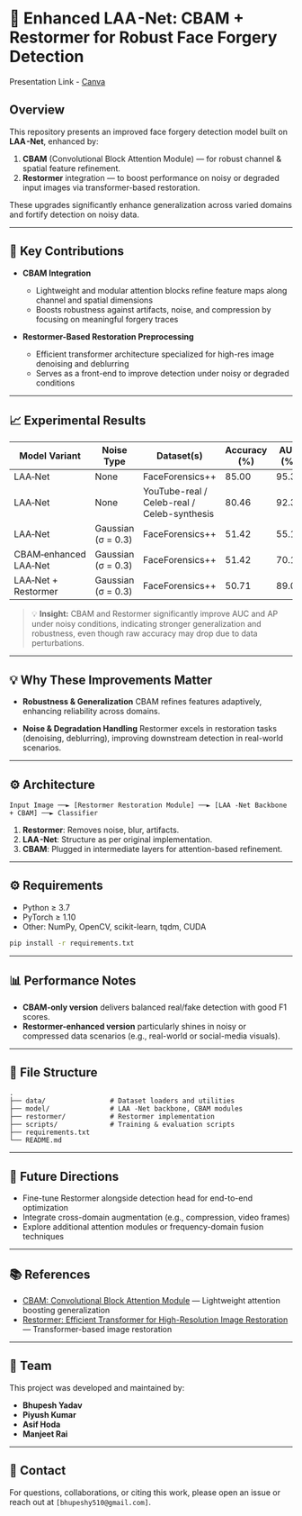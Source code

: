 # 🔬 Enhanced LAA -Net: CBAM + Restormer for Robust Face Forgery Detection

Presentation Link - [Canva](https://www.canva.com/design/DAGoAiMCg9k/r0Z1bWFoJVnz2YbR27ZESg/edit)

## Overview

This repository presents an improved face forgery detection model built on **LAA -Net**, enhanced by:

1. **CBAM** (Convolutional Block Attention Module) — for robust channel & spatial feature refinement.
2. **Restormer** integration — to boost performance on noisy or degraded input images via transformer-based restoration.

These upgrades significantly enhance generalization across varied domains and fortify detection on noisy data.

---

## 🚀 Key Contributions

* **CBAM Integration**

  * Lightweight and modular attention blocks refine feature maps along channel and spatial dimensions
  * Boosts robustness against artifacts, noise, and compression by focusing on meaningful forgery traces

* **Restormer-Based Restoration Preprocessing**

  * Efficient transformer architecture specialized for high-res image denoising and deblurring
  * Serves as a front-end to improve detection under noisy or degraded conditions

---

## 📈 Experimental Results


| Model Variant                         | Noise Type           | Dataset(s)                                | Accuracy (%) | AUC (%) | AP (%) | AR (%) | mF1 (%) |
|--------------------------------------|----------------------|-------------------------------------------|--------------|---------|--------|--------|---------|
| LAA‑Net                              | None                 | FaceForensics++                           | 85.00        | 95.38   | 94.75  | 85.00  | 89.61   |
| LAA‑Net                              | None                 | YouTube-real / Celeb-real / Celeb-synthesis | 80.46        | 92.34   | 95.85  | 83.11  | 89.03   |
| LAA‑Net                              | Gaussian (σ = 0.3)   | FaceForensics++                           | 51.42        | 55.10   | 53.58  | 51.42  | 52.48   |
| CBAM‑enhanced LAA‑Net                | Gaussian (σ = 0.3)   | FaceForensics++                           | 51.42        | 70.17   | 63.91  | 51.43  | 56.99   |
| LAA‑Net + Restormer                  | Gaussian (σ = 0.3)   | FaceForensics++                           | 50.71        | 89.06   | 89.74  | 50.71  | 64.80   |

> 💡 **Insight:** CBAM and Restormer significantly improve AUC and AP under noisy conditions, indicating stronger generalization and robustness, even though raw accuracy may drop due to data perturbations.


---

## 💡 Why These Improvements Matter

* **Robustness & Generalization**
  CBAM refines features adaptively, enhancing reliability across domains.

* **Noise & Degradation Handling**
  Restormer excels in restoration tasks (denoising, deblurring), improving downstream detection in real-world scenarios.

---

## ⚙️ Architecture

```
Input Image ──► [Restormer Restoration Module] ──► [LAA -Net Backbone + CBAM] ──► Classifier
```

1. **Restormer**: Removes noise, blur, artifacts.
2. **LAA -Net**: Structure as per original implementation.
3. **CBAM**: Plugged in intermediate layers for attention-based refinement.

---

## ⚙️ Requirements

* Python ≥ 3.7
* PyTorch ≥ 1.10
* Other: NumPy, OpenCV, scikit-learn, tqdm, CUDA

```bash
pip install -r requirements.txt
```


---

## 📊 Performance Notes

* **CBAM-only version** delivers balanced real/fake detection with good F1 scores.
* **Restormer-enhanced version** particularly shines in noisy or compressed data scenarios (e.g., real-world or social-media visuals).

---

## 🧰 File Structure

```
.
├── data/                # Dataset loaders and utilities
├── model/               # LAA -Net backbone, CBAM modules
├── restormer/           # Restormer implementation
├── scripts/             # Training & evaluation scripts
├── requirements.txt
└── README.md
```

---

## 🎯 Future Directions

* Fine-tune Restormer alongside detection head for end-to-end optimization
* Integrate cross-domain augmentation (e.g., compression, video frames)
* Explore additional attention modules or frequency-domain fusion techniques

---

## 📚 References

- [CBAM: Convolutional Block Attention Module](https://arxiv.org/abs/1807.06521) — Lightweight attention boosting generalization  
- [Restormer: Efficient Transformer for High-Resolution Image Restoration](https://arxiv.org/abs/2111.09881) — Transformer-based image restoration

---

## 👥 Team

This project was developed and maintained by:

- **Bhupesh Yadav**
- **Piyush Kumar**
- **Asif Hoda**
- **Manjeet Rai**


---

## 🔗 Contact

For questions, collaborations, or citing this work, please open an issue or reach out at `[bhupeshy510@gmail.com]`.
